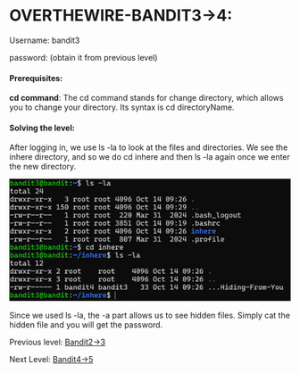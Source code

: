 # OVERTHEWIRE-BANDIT3->4:































Username: bandit3







password: <Redacted>(obtain it from previous level)















#### Prerequisites: 



**cd command**: The cd command stands for change directory, which allows you to change your directory. Its syntax is cd directoryName.



#### Solving the level: 



After logging in, we use ls -la to look at the files and directories. We see the inhere directory, and so we do cd inhere and then ls -la again once we enter the new directory.









![Image couldn't load](images/Screenshot-Bandit3-1.png)





Since we used ls -la, the -a part allows us to see hidden files. Simply cat the hidden file and you will get the password.



Previous level: [Bandit2->3](../Bandit2/writeup.md.md)















Next Level: [Bandit4->5](../Bandit4/writeup.md.md)



